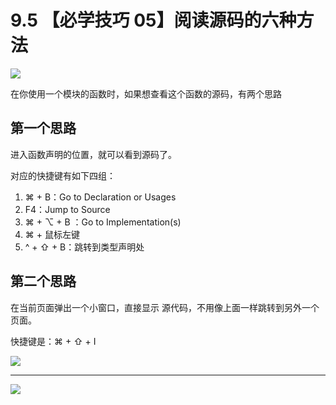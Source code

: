 # 9.5 【必学技巧 05】阅读源码的六种方法

![](http://image.iswbm.com/20200804124133.png)

在你使用一个模块的函数时，如果想查看这个函数的源码，有两个思路

## 第一个思路

进入函数声明的位置，就可以看到源码了。

对应的快捷键有如下四组：

1. ⌘ + B：Go to Declaration or Usages
2. F4：Jump to Source
3. ⌘ + ⌥ + B ：Go to Implementation(s)
4. ⌘ + 鼠标左键
5. ^ + ⇧ + B：跳转到类型声明处



## 第二个思路

在当前页面弹出一个小窗口，直接显示 源代码，不用像上面一样跳转到另外一个页面。

快捷键是：⌘ + ⇧ + I

![](http://image.iswbm.com/20190507153847.png)



---



![](http://image.iswbm.com/20200607174235.png)